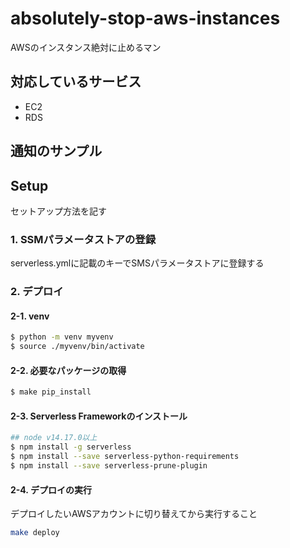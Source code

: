 # absolutely-stop-aws-instances
AWSのインスタンス絶対に止めるマン

## 対応しているサービス
- EC2
- RDS

## 通知のサンプル

## Setup
セットアップ方法を記す

### 1. SSMパラメータストアの登録
serverless.ymlに記載のキーでSMSパラメータストアに登録する

### 2. デプロイ
#### 2-1. venv
```bash
$ python -m venv myvenv
$ source ./myvenv/bin/activate
```

#### 2-2. 必要なパッケージの取得
```bash
$ make pip_install
```

#### 2-3. Serverless Frameworkのインストール
```bash
## node v14.17.0以上
$ npm install -g serverless
$ npm install --save serverless-python-requirements
$ npm install --save serverless-prune-plugin
```

#### 2-4. デプロイの実行
デプロイしたいAWSアカウントに切り替えてから実行すること
```bash
make deploy
```
